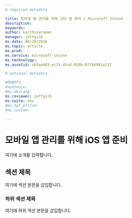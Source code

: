 ```yaml
---
# required metadata

title: 모바일 앱 관리를 위해 iOS 앱 준비 | Microsoft Intune
description:
keywords:
author: karthikaraman
manager: jeffgilb
ms.date: 04/28/2016
ms.topic: article
ms.prod:
ms.service: microsoft-intune
ms.technology:
ms.assetid: c83aad03-ec31-45c0-920b-07f8d981a137

# optional metadata

#ROBOTS:
#audience:
#ms.devlang:
ms.reviewer: jeffgilb
ms.suite: ems
#ms.tgt_pltfrm:
#ms.custom:

---
```


# 모바일 앱 관리를 위해 iOS 앱 준비
여기에 소개를 입력합니다.

## 섹션 제목
여기에 섹션 본문을 삽입합니다.

### 하위 섹션 제목
여기에 하위 섹션 본문을 삽입합니다.



<!--HONumber=May16_HO1-->


